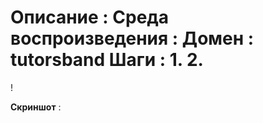 **Описание** : 
**Среда воспроизведения** : 
**Домен** : tutorsband
**Шаги** : 
1.
2.
=
! 

**Скриншот** :
